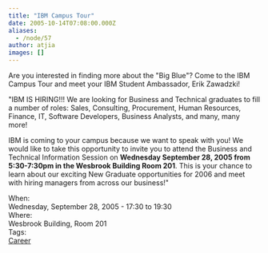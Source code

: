 ```yaml
---
title: "IBM Campus Tour"
date: 2005-10-14T07:08:00.000Z
aliases:
  - /node/57
author: atjia
images: []
---
```


<div class="field field-name-body field-type-text-with-summary field-label-hidden"><div class="field-items"><div class="field-item even"><p>Are you interested in finding more about the &quot;Big Blue&quot;?  Come to the IBM Campus Tour and meet your IBM Student Ambassador, Erik Zawadzki!</p>
<p>&quot;IBM IS HIRING!!!  We are looking for Business and Technical graduates to fill a number of roles: Sales, Consulting, Procurement, Human Resources, Finance, IT, Software Developers, Business Analysts, and many, many more!</p>
<p>IBM is coming to your campus because we want to speak with you!  We would like to take this opportunity to invite you to attend the Business and Technical Information Session on <b>Wednesday September 28, 2005 from 5:30-7:30pm in the Wesbrook Building Room 201</b>.   This is your chance to learn about our exciting New Graduate opportunities for 2006 and meet with hiring managers from across our business!&quot;</p>
<!--break--></div></div></div><div class="field field-name-field-dates field-type-datetime field-label-above"><div class="field-label">When:&#xA0;</div><div class="field-items"><div class="field-item even"><span class="date-display-single">Wednesday, September 28, 2005 - <span class="date-display-range"><span class="date-display-start">17:30</span> to <span class="date-display-end">19:30</span></span></span></div></div></div><div class="field field-name-field-location field-type-text field-label-above"><div class="field-label">Where:&#xA0;</div><div class="field-items"><div class="field-item even">Wesbrook Building, Room 201</div></div></div>    <footer>
    <div class="field field-name-field-tags field-type-taxonomy-term-reference field-label-above"><div class="field-label">Tags:&#xA0;</div><div class="field-items"><div class="field-item even"><a href="/career">Career</a></div></div></div>      </footer>
